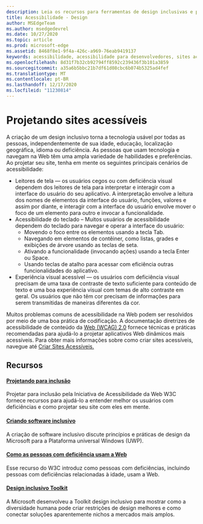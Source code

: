 ```yaml
---
description: Leia os recursos para ferramentas de design inclusivas e práticas recomendadas.
title: Acessibilidade - Design
author: MSEdgeTeam
ms.author: msedgedevrel
ms.date: 10/27/2020
ms.topic: article
ms.prod: microsoft-edge
ms.assetid: 8468f8e1-9f4a-426c-a969-76eab9419137
keywords: acessibilidade, acessibilidade para desenvolvedores, sites acessíveis, borda, desenvolvimento da Web, ARIA, desenvolvedor, UIA, Automação da Interface do Usuário
ms.openlocfilehash: 8d31f7b32cb92794ff8592c239436f3b101a3859
ms.sourcegitcommit: a35a6b5bbc21b7df61d08cbc6b074b5325ad4fef
ms.translationtype: MT
ms.contentlocale: pt-BR
ms.lasthandoff: 12/17/2020
ms.locfileid: "11230814"
---
```

# Projetando sites acessíveis  

A criação de um design inclusivo torna a tecnologia usável por todas as pessoas, independentemente de sua idade, educação, localização geográfica, idioma ou deficiência.  As pessoas que usam tecnologia e navegam na Web têm uma ampla variedade de habilidades e preferências.  Ao projetar seu site, tenha em mente os seguintes principais cenários de acessibilidade:

*   Leitores de tela — os usuários cegos ou com deficiência visual dependem dos leitores de tela para interpretar e interagir com a interface do usuário do seu aplicativo.  A interpretação envolve a leitura dos nomes de elementos da interface do usuário, funções, valores e assim por diante, e interagir com a interface do usuário envolve mover o foco de um elemento para outro e invocar a funcionalidade.
*   Acessibilidade do teclado – Muitos usuários de acessibilidade dependem do teclado para navegar e operar a interface do usuário:
    *   Movendo o foco entre os elementos usando a tecla Tab.
    *   Navegando em elementos de contêiner, como listas, grades e exibições de árvore usando as teclas de seta.
    *   Ativando a funcionalidade \(invocando ações\) usando a tecla Enter ou Space.
    *   Usando teclas de atalho para acessar com eficiência outras funcionalidades do aplicativo.
*   Experiência visual acessível — os usuários com deficiência visual precisam de uma taxa de contraste de texto suficiente para conteúdo de texto e uma boa experiência visual com temas de alto contraste em geral.  Os usuários que não têm cor precisam de informações para serem transmitidas de maneiras diferentes da cor.

Muitos problemas comuns de acessibilidade na Web podem ser resolvidos por meio de uma boa prática de codificação.  A documentação diretrizes de acessibilidade de conteúdo da [Web (WCAG) 2.0](https://www.w3.org/TR/WCAG20) fornece técnicas e práticas recomendadas para ajudá-lo a projetar aplicativos Web dinâmicos mais acessíveis.  Para obter mais informações sobre como criar sites acessíveis, navegue até [Criar Sites Acessíveis.](./build/index.md)

## Recursos  

#### [Projetando para inclusão](https://w3.org/WAI/users/Overview.html)  

Projetar para inclusão pela Iniciativa de Acessibilidade da Web W3C fornece recursos para ajudá-lo a entender melhor os usuários com deficiências e como projetar seu site com eles em mente.

#### [Criando software inclusivo](https://msdn.microsoft.com/windows/uwp/accessibility/designing-inclusive-software)  

A criação de software inclusivo discute princípios e práticas de design da Microsoft para a Plataforma universal Windows (UWP).

#### [Como as pessoas com deficiência usam a Web](https://www.w3.org/WAI/intro/people-use-web/Overview.html)  

Esse recurso do W3C introduz como pessoas com deficiências, incluindo pessoas com deficiências relacionadas à idade, usam a Web.

#### [Design inclusivo Toolkit](https://www.microsoft.com/design/practice#howwemake-section)  

A Microsoft desenvolveu a Toolkit design inclusivo para mostrar como a diversidade humana pode criar restrições de design melhores e como conectar soluções aparentemente nichos a mercados mais amplos.
